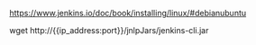 https://www.jenkins.io/doc/book/installing/linux/#debianubuntu

 wget http://{{ip_address:port}}/jnlpJars/jenkins-cli.jar